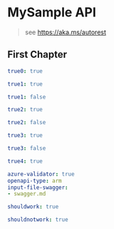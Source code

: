 ﻿# MySample API

> see https://aka.ms/autorest

## First Chapter

``` yaml $(42 == 3 + 39)
true0: true
```

``` yaml
true1: true
```

``` yaml $(42 == 3 + 38)
true1: false
```

``` yaml $(cmd-line-true)
true2: true
```

``` yaml $(cmd-line-false)
true2: false
```

``` yaml $($["cmd-line-complex"].true)
true3: true
```

``` yaml $($["cmd-line-complex"].false)
true3: false
```

``` yaml $(true0 && true1 && true2 && true3)
true4: true
```

``` yaml $(true4)
azure-validator: true
openapi-type: arm
input-file-swagger:
- swagger.md
```

``` yaml !$(notdefined)  
shouldwork: true

```

``` yaml $(notdefined)  
shouldnotwork: true

```
